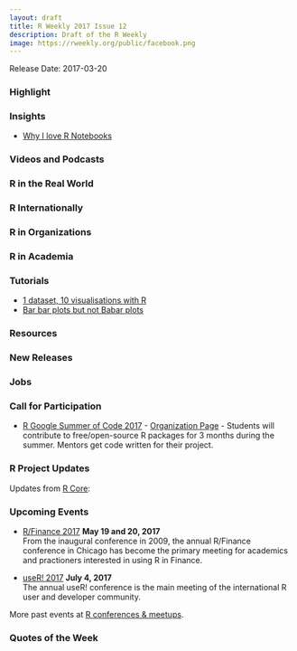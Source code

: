 ```yaml
---
layout: draft
title: R Weekly 2017 Issue 12
description: Draft of the R Weekly
image: https://rweekly.org/public/facebook.png
---
```


Release Date: 2017-03-20

### Highlight




### Insights

+ [Why I love R Notebooks](https://www.rstudio.com/rviews/2017/03/15/why-i-love-r-notebooks/)


### Videos and Podcasts





### R in the Real World






### R Internationally




### R in Organizations



### R in Academia



### Tutorials

+ [1 dataset, 10 visualisations with R](http://colinfay.me/1-dataset-10-dataviz-with-r/)
+ [Bar bar plots but not Babar plots](http://www.masalmon.eu/2017/02/19/babarplot/)


### Resources




### New Releases





### Jobs




### Call for Participation

+ [R Google Summer of Code 2017](https://github.com/rstats-gsoc/gsoc2017/wiki/table%20of%20proposed%20coding%20projects) - [Organization Page](https://summerofcode.withgoogle.com/organizations/4947241283354624/) - Students will contribute to free/open-source R packages for 3 months during the summer. Mentors get code written for their project.

### R Project Updates

Updates from [R Core](http://developer.r-project.org/blosxom.cgi/R-devel/NEWS):




### Upcoming Events

+ [R/Finance 2017](http://www.rinfinance.com/) **May 19 and 20, 2017**  <br />
From the inaugural conference in 2009, the annual R/Finance conference in Chicago has become the primary meeting for academics and practioners interested in using R in Finance. 

+ [useR! 2017](http://user2017.brussels/) **July 4, 2017** <br />
The annual useR! conference is the main meeting of the international R user and developer community.

More past events at [R conferences & meetups](https://conf.rweekly.org).

### Quotes of the Week
